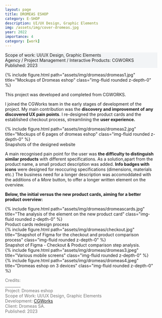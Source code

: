 ```yaml
---
layout: page
title: DROMEAS ESHOP
category: E-SHOP
description: UI/UX Design, Graphic Elements
img: /assets/img/cover-dromeas.jpg
year: 2022
importance: 4
category: [work]
---
```

<div class="px-3 pt-3 pb-1 mb-3 rounded" style="background-color: rgba(43, 86, 127, .05);">
    <p>
    Scope of work: UI/UX Design, Graphic Elements<br>
    Agency / Project Management / Interactive Products: CGWORKS<br>
    Published: 2023<br>
    </p>
 </div>

<div class="row">
    <div class="col-sm">
        {% include figure.html path="assets/img/dromeas/dromeas1.jpg" title="Mockups of Dromeas eshop" class="img-fluid rounded z-depth-0" %}
    </div>
</div>

<div class="row text-md-center justify-content-center">
    <div class="col-lg-8">
        <p>This project was developed and completed from CGWORKS.</p>
        <p>I joined the CGWorks team in the early stages of development of the project. My main contribution was the <b>discovery and improvement of any discovered UX pain points</b>. I re-designed the product cards and the established checkout process, streamlining the <b>user experience.</b></p>
    </div>    
</div>

<div class="row mb-4">
    <div class="col-sm">
        {% include figure.html path="assets/img/dromeas/dromeas2.jpg" title="Mockups of 6 pages of dromeas eshop" class="img-fluid rounded z-depth-0" %}
    </div>
</div>
<div class="caption">
    Snapshots of the designed website
</div>

<div class="row text-md-center justify-content-center">
    <div class="col-lg-8">
        <p>A main recognised pain point for the user was <b>the difficulty to distinguish similar products</b> with different specifications. As a solution,apart from the product name, a small product description was added. <b>Info badges with icons</b> were designed for reoccuring specifications (dimensions, materials etc.) The business need for a longer description was accomoddated with the additions of a <em>More</em> button, to offer a longer written element on the overview. </p>
        <p><b>Below, the initial versus the new product cards, aiming for a better product overview:</b></p>
    </div>    
</div>

<div class="row">
    <div class="col-sm">
        {% include figure.html path="assets/img/dromeas/dromeascards.jpg" title="The analysis of the element on the new product card" class="img-fluid rounded z-depth-0" %}
    </div>
</div>
<div class="caption">
    Product cards redesign process
</div>

<div class="row">
    <div class="col-sm">
        {% include figure.html path="assets/img/dromeas/checkout.jpg" title="Snapshot of Figma for the checkout and product comparison process" class="img-fluid rounded z-depth-0" %}
    </div>
</div>
<div class="caption">
    Snapshot of Figma -  Checkout & Product comparison step analysis.
</div>

<div class="row">
    <div class="col-sm">
        {% include figure.html path="assets/img/dromeas/dromeas3.jpeg" title="Various mobile screens" class="img-fluid rounded z-depth-0" %}
    </div>
</div>

<div class="row">
    <div class="col-sm">
        {% include figure.html path="assets/img/dromeas/dromeas4.jpeg" title="Dromeas eshop on 3 devices" class="img-fluid rounded z-depth-0" %}
    </div>
</div>

<div class="text-center">
    <p style="color: #737373; font-weight: 400;">Credits:<br>
    ________<br>
    Project: Dromeas eshop<br>
    Scope of Work: UI/UX Design, Graphic Elements<br>
    Development: <a href="https://www.cgworks.com/">CGWorks</a><br>
    Client: Dromeas SA.<br>
    Published: 2023</p> 
</div>
